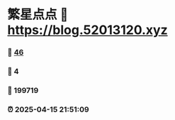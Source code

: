 # 繁星点点 :link: https://blog.52013120.xyz 
### :page_facing_up: [46](https://blog.52013120.xyz/tag.html) 
### :speech_balloon: 4 
### :hibiscus: 199719 
### :alarm_clock: 2025-04-15 21:51:09 
